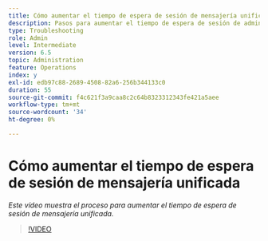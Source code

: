 ```yaml
---
title: Cómo aumentar el tiempo de espera de sesión de mensajería unificada
description: Pasos para aumentar el tiempo de espera de sesión de administración de usuarios para un usuario
type: Troubleshooting
role: Admin
level: Intermediate
version: 6.5
topic: Administration
feature: Operations
index: y
exl-id: edb97c88-2689-4508-82a6-256b344133c0
duration: 55
source-git-commit: f4c621f3a9caa8c2c64b8323312343fe421a5aee
workflow-type: tm+mt
source-wordcount: '34'
ht-degree: 0%

---
```



# Cómo aumentar el tiempo de espera de sesión de mensajería unificada

*Este vídeo muestra el proceso para aumentar el tiempo de espera de sesión de mensajería unificada.*

>[!VIDEO](https://video.tv.adobe.com/v/335503?quality=12&learn=on)

